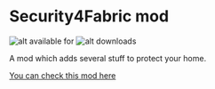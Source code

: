# Security4Fabric mod

![alt available for](https://cf.way2muchnoise.eu/versions/709243.svg)
![alt downloads](https://cf.way2muchnoise.eu/full_709243_downloads.svg)

A mod which adds several stuff to protect your home.

[You can check this mod here](https://www.curseforge.com/minecraft/mc-mods/security4fabric)
